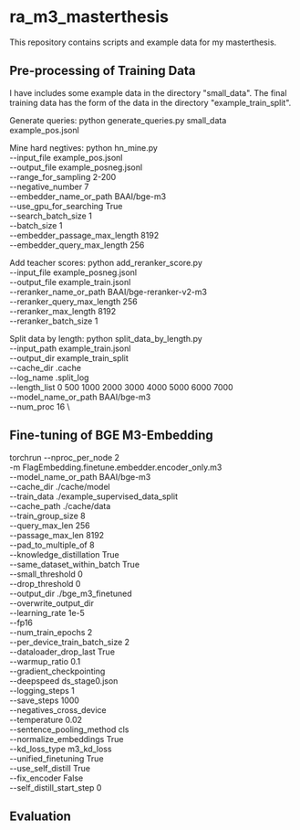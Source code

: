 # ra_m3_masterthesis
This repository contains scripts and example data for my masterthesis.

## Pre-processing of Training Data
I have includes some example data in the directory "small_data". The final training data has the form of the data in the directory "example_train_split".

Generate queries:
python generate_queries.py small_data example_pos.jsonl

Mine hard negtives:
python hn_mine.py \
--input_file example_pos.jsonl \
--output_file example_posneg.jsonl \
--range_for_sampling 2-200 \
--negative_number 7 \
--embedder_name_or_path BAAI/bge-m3 \
--use_gpu_for_searching True \
--search_batch_size 1 \
--batch_size 1 \
--embedder_passage_max_length 8192 \
--embedder_query_max_length 256

Add teacher scores:
python add_reranker_score.py \
--input_file example_posneg.jsonl \
--output_file example_train.jsonl \
--reranker_name_or_path BAAI/bge-reranker-v2-m3 \
--reranker_query_max_length 256 \
--reranker_max_length 8192 \
--reranker_batch_size 1

Split data by length:
python split_data_by_length.py \
--input_path example_train.jsonl \
--output_dir example_train_split \
--cache_dir .cache \
--log_name .split_log \
--length_list 0 500 1000 2000 3000 4000 5000 6000 7000 \
--model_name_or_path BAAI/bge-m3 \
--num_proc 16 \

## Fine-tuning of BGE M3-Embedding
torchrun --nproc_per_node 2 \
	-m FlagEmbedding.finetune.embedder.encoder_only.m3 \
	--model_name_or_path BAAI/bge-m3 \
    --cache_dir ./cache/model \
    --train_data ./example_supervised_data_split \
    --cache_path ./cache/data \
    --train_group_size 8 \
    --query_max_len 256 \
    --passage_max_len 8192 \
    --pad_to_multiple_of 8 \
    --knowledge_distillation True \
    --same_dataset_within_batch True \
    --small_threshold 0 \
    --drop_threshold 0 \
    --output_dir ./bge_m3_finetuned \
    --overwrite_output_dir \
    --learning_rate 1e-5 \
    --fp16 \
    --num_train_epochs 2 \
    --per_device_train_batch_size 2 \
    --dataloader_drop_last True \
    --warmup_ratio 0.1 \
    --gradient_checkpointing \
    --deepspeed ds_stage0.json \
    --logging_steps 1 \
    --save_steps 1000 \
    --negatives_cross_device \
    --temperature 0.02 \
    --sentence_pooling_method cls \
    --normalize_embeddings True \
    --kd_loss_type m3_kd_loss \
    --unified_finetuning True \
    --use_self_distill True \
    --fix_encoder False \
    --self_distill_start_step 0 

## Evaluation
